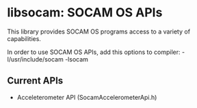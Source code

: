 libsocam: SOCAM OS APIs
=======================

This library provides SOCAM OS programs access to a variety of capabilities.

In order to use SOCAM OS APIs, add this options to compiler:
-I/usr/include/socam -lsocam


Current APIs
----------------------------------------------
- Acceleterometer API (SocamAccelerometerApi.h)


